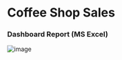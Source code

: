 # Coffee Shop Sales
### Dashboard Report (MS Excel)
![image](https://github.com/Pranav-7890/Excel_projects/assets/110085408/762b7390-0581-4d48-8969-65dd7b0f7fd6)
